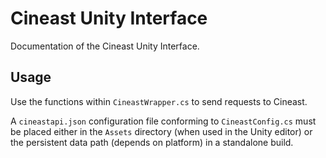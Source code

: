 # Cineast Unity Interface

Documentation of the Cineast Unity Interface.

## Usage

Use the functions within `CineastWrapper.cs` to send requests to Cineast.

A `cineastapi.json` configuration file conforming to `CineastConfig.cs` must be placed either in the `Assets` directory (when used in the Unity editor) or the persistent data path (depends on platform) in a standalone build.